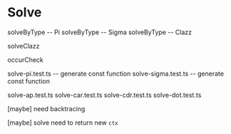 # Solve

solveByType -- Pi
solveByType -- Sigma
solveByType -- Clazz

solveClazz

occurCheck

solve-pi.test.ts -- generate const function
solve-sigma.test.ts -- generate const function

solve-ap.test.ts
solve-car.test.ts
solve-cdr.test.ts
solve-dot.test.ts

[maybe] need backtracing

[maybe] solve need to return new `ctx`
